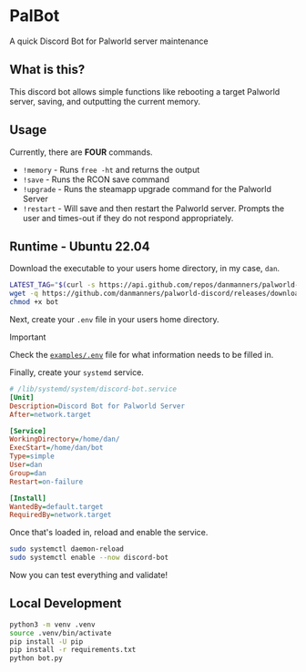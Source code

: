 # PalBot

A quick Discord Bot for Palworld server maintenance

## What is this?

This discord bot allows simple functions like rebooting a target Palworld server, saving, and outputting the current memory.

## Usage

Currently, there are **FOUR** commands.

- `!memory` - Runs `free -ht` and returns the output
- `!save` - Runs the RCON save command
- `!upgrade` - Runs the steamapp upgrade command for the Palworld Server
- `!restart` - Will save and then restart the Palworld server. Prompts the user and times-out if they do not respond appropriately.

## Runtime - Ubuntu 22.04

Download the executable to your users home directory, in my case, `dan`.

```bash
LATEST_TAG="$(curl -s https://api.github.com/repos/danmanners/palworld-discord/tags | jq -r '.[0].name')"
wget -q https://github.com/danmanners/palworld-discord/releases/download/${LATEST_TAG}/bot -O ~/bot
chmod +x bot
```

Next, create your `.env` file in your users home directory.

> [!IMPORTANT]
> Check the [`examples/.env`](examples/.env) file for what information needs to be filled in.

Finally, create your `systemd` service.

```ini
# /lib/systemd/system/discord-bot.service
[Unit]
Description=Discord Bot for Palworld Server
After=network.target

[Service]
WorkingDirectory=/home/dan/
ExecStart=/home/dan/bot
Type=simple
User=dan
Group=dan
Restart=on-failure

[Install]
WantedBy=default.target
RequiredBy=network.target
```

Once that's loaded in, reload and enable the service.

```bash
sudo systemctl daemon-reload
sudo systemctl enable --now discord-bot
```

Now you can test everything and validate!

## Local Development

```bash
python3 -m venv .venv
source .venv/bin/activate
pip install -U pip
pip install -r requirements.txt
python bot.py
```
